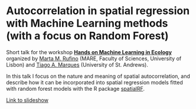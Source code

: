 # Autocorrelation in spatial regression with Machine Learning methods (with a focus on Random Forest)

Short talk for the workshop [**Hands on Machine Learning in Ecology**](http://ceaul.org/workshop-hands-on-machine-learning-in-ecology/) organized by [Marta M. Rufino](https://scholar.google.com/citations?user=ZMe-JxwAAAAJ&hl=es) (MARE, Faculty of Sciences, University of Lisbon) and [Tiago A. Marques](https://scholar.google.com/citations?user=SHqH7fMAAAAJ&hl=es) (University of St. Andrews). 

In this talk I focus on the nature and meaning of spatial autocorrelation, and describe how it can be incorporated into spatial regression models fitted with random forest models with the R package [spatialRF](https://blasbenito.github.io/spatialRF/).

[Link to slideshow](https://blasbenito.github.io/spatialRF_talk/talk.html#1)

